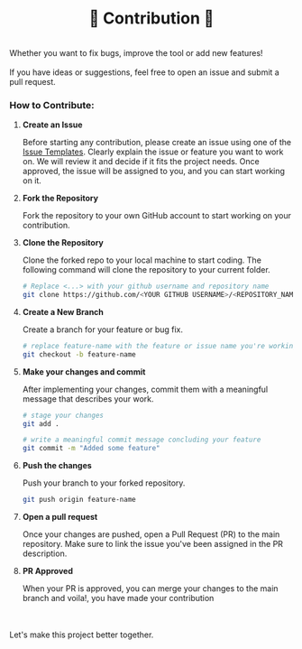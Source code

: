 <h1 align="center"> 🤝 Contribution 🤝 </h1>

</br>
Whether you want to fix bugs, improve the tool or add new features!
</br>
</br>
If you have ideas or suggestions, feel free to open an issue and submit a pull request.
</br>

### How to Contribute:

1. **Create an Issue**

   Before starting any contribution, please create an issue using one of the [Issue Templates](https://github.com/prrockzed/chessed/issues/new/choose). Clearly explain the issue or feature you want to work on. We will review it and decide if it fits the project needs. Once approved, the issue will be assigned to you, and you can start working on it.

2. **Fork the Repository**

   Fork the repository to your own GitHub account to start working on your contribution.

3. **Clone the Repository**

   Clone the forked repo to your local machine to start coding. The following command will clone the repository to your current folder.

   ```sh
   # Replace <...> with your github username and repository name
   git clone https://github.com/<YOUR GITHUB USERNAME>/<REPOSITORY_NAME>.git
   ```

4. **Create a New Branch**

   Create a branch for your feature or bug fix.

   ```sh
   # replace feature-name with the feature or issue name you're working on
   git checkout -b feature-name
   ```

5. **Make your changes and commit**

   After implementing your changes, commit them with a meaningful message that describes your work.

   ```sh
   # stage your changes
   git add .
   ```

   ```sh
   # write a meaningful commit message concluding your feature
   git commit -m "Added some feature"
   ```

6. **Push the changes**

   Push your branch to your forked repository.

   ```sh
   git push origin feature-name
   ```

7. **Open a pull request**

   Once your changes are pushed, open a Pull Request (PR) to the main repository. Make sure to link the issue you've been assigned in the PR description.
   </br>
8. **PR Approved**

   When your PR is approved, you can merge your changes to the main branch and voila!, you have made your contribution


</br>
</br>
Let's make this project better together.
